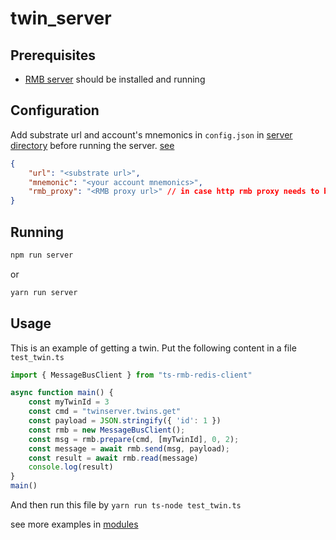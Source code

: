 # twin_server

## Prerequisites

- [RMB server](https://github.com/threefoldtech/go-rmb) should be installed and running

## Configuration

Add substrate url and account's mnemonics in `config.json` in [server directory](../server/config.json) before running the server. [see](./test_setup.md#create-twin)

```json
{
    "url": "<substrate url>",
    "mnemonic": "<your account mnemonics>",
    "rmb_proxy": "<RMB proxy url>" // in case http rmb proxy needs to be used
}
```

## Running

```bash
npm run server
```

or

```bash
yarn run server
```

## Usage

This is an example of getting a twin.
Put the following content in a file `test_twin.ts`

```ts
import { MessageBusClient } from "ts-rmb-redis-client"

async function main() {
    const myTwinId = 3
    const cmd = "twinserver.twins.get"
    const payload = JSON.stringify({ 'id': 1 })
    const rmb = new MessageBusClient();
    const msg = rmb.prepare(cmd, [myTwinId], 0, 2);
    const message = await rmb.send(msg, payload);
    const result = await rmb.read(message)
    console.log(result)
}
main()
```

And then run this file by `yarn run ts-node test_twin.ts`

see more examples in [modules](./module.md)
